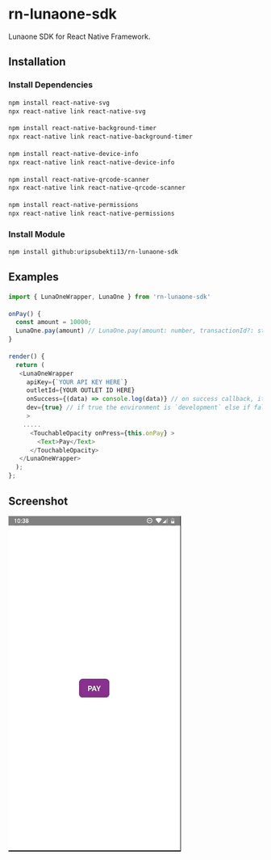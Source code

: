 # rn-lunaone-sdk

Lunaone SDK for React Native Framework.


## Installation
### Install Dependencies
```bash
npm install react-native-svg
npx react-native link react-native-svg

npm install react-native-background-timer 
npx react-native link react-native-background-timer

npm install react-native-device-info
npx react-native link react-native-device-info

npm install react-native-qrcode-scanner
npx react-native link react-native-qrcode-scanner

npm install react-native-permissions
npx react-native link react-native-permissions
```

### Install Module
```bash
npm install github:uripsubekti13/rn-lunaone-sdk
```

## Examples

```javascript
import { LunaOneWrapper, LunaOne } from 'rn-lunaone-sdk'

onPay() {
  const amount = 10000;
  LunaOne.pay(amount) // LunaOne.pay(amount: number, transactionId?: string)
}

render() {
  return (
   <LunaOneWrapper
     apiKey={`YOUR API KEY HERE`}
     outletId={YOUR OUTLET ID HERE}
     onSuccess={(data) => console.log(data)} // on success callback, its optional
     dev={true} // if true the environment is `development` else if false it's `production`
     >
    .....
      <TouchableOpacity onPress={this.onPay} >
        <Text>Pay</Text>
      </TouchableOpacity>
   </LunaOneWrapper>
  );
};

```

## Screenshot
![](ss.gif)
